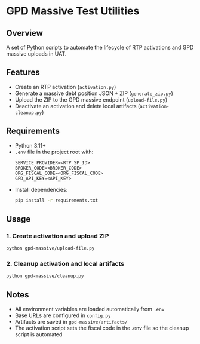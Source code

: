 # GPD Massive Test Utilities

## Overview
A set of Python scripts to automate the lifecycle of RTP activations and GPD massive uploads in UAT.

## Features
- Create an RTP activation (`activation.py`)
- Generate a massive debt position JSON + ZIP (`generate_zip.py`)
- Upload the ZIP to the GPD massive endpoint (`upload-file.py`)
- Deactivate an activation and delete local artifacts (`activation-cleanup.py`)

## Requirements
- Python 3.11+
- `.env` file in the project root with:
  ```env
  SERVICE_PROVIDER=<RTP_SP_ID>
  BROKER_CODE=<BROKER_CODE>
  ORG_FISCAL_CODE=<ORG_FISCAL_CODE>
  GPD_API_KEY=<API_KEY>
  ```
- Install dependencies:
  ```bash
  pip install -r requirements.txt
  ```

## Usage

### 1. Create activation and upload ZIP
```bash
python gpd-massive/upload-file.py
```

### 2. Cleanup activation and local artifacts
```bash
python gpd-massive/cleanup.py
```

## Notes
- All environment variables are loaded automatically from `.env`
- Base URLs are configured in `config.py`
- Artifacts are saved in `gpd-massive/artifacts/`
- The activation script sets the fiscal code in the .env file so the cleanup script is automated

